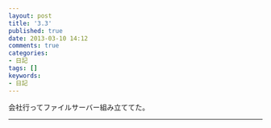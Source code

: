 ```yaml
---
layout: post
title: '3.3'
published: true
date: 2013-03-10 14:12
comments: true
categories:
- 日記
tags: []
keywords:
- 日記
---
```

会社行ってファイルサーバー組み立ててた。

---

